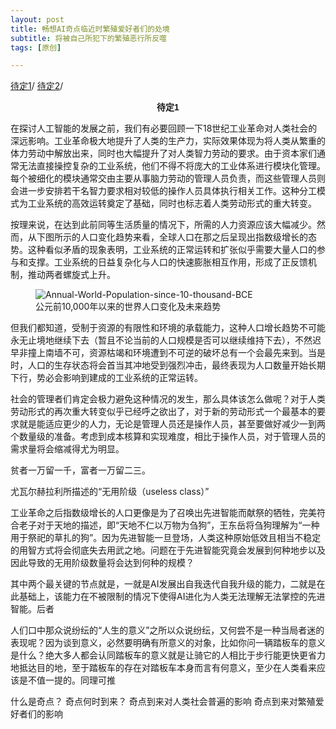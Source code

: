 ```yaml
---
layout: post
title: 畅想AI奇点临近时繁殖爱好者们的处境
subtitle: 将被自己所犯下的繁殖恶行所反噬
tags: [原创]

---
```

<a href="#TBD1">待定1</a>/
<a href="#TBD2">待定2</a>/

<p id="TBD1" style="text-align: center; font-family: 'SimHei', sans-serif; font-weight: bold;">待定1</p>

在探讨人工智能的发展之前，我们有必要回顾一下18世纪工业革命对人类社会的深远影响。工业革命极大地提升了人类的生产力，实际效果体现为将人类从繁重的体力劳动中解放出来，同时也大幅提升了对人类智力劳动的要求。由于资本家们通常无法直接操控复杂的工业系统，他们不得不将庞大的工业体系进行模块化管理。每个被细化的模块通常交由主要从事脑力劳动的管理人员负责，而这些管理人员则会进一步安排若干名智力要求相对较低的操作人员具体执行相关工作。这种分工模式为工业系统的高效运转奠定了基础，同时也标志着人类劳动形式的重大转变。

按理来说，在达到此前同等生活质量的情况下，所需的人力资源应该大幅减少。然而，从下图所示的人口变化趋势来看，全球人口在那之后呈现出指数级增长的态势。这种看似矛盾的现象表明，工业系统的正常运转和扩张似乎需要大量人口的参与和支撑。工业系统的日益复杂化与人口的快速膨胀相互作用，形成了正反馈机制，推动两者螺旋式上升。


<figure>
    <img src="{{ site.baseurl }}/assets/images/Annual-World-Population-since-10-thousand-BCE.png" alt="Annual-World-Population-since-10-thousand-BCE">
    <figcaption>公元前10,000年以来的世界人口变化及未来趋势</figcaption>
</figure>
但我们都知道，受制于资源的有限性和环境的承载能力，这种人口增长趋势不可能永无止境地继续下去（暂且不论当前的人口规模是否可以继续维持下去），不然迟早非撞上南墙不可，资源枯竭和环境遭到不可逆的破坏总有一个会最先来到。当是时，人口的生存状态将会首当其冲地受到强烈冲击，最终表现为人口数量开始长期下行，势必会影响到建成的工业系统的正常运转。

社会的管理者们肯定会极力避免这种情况的发生，那么具体该怎么做呢？对于人类劳动形式的再次重大转变似乎已经呼之欲出了，对于新的劳动形式一个最基本的要求就是能适应更少的人力，无论是管理人员还是操作人员，甚至要做好减少一到两个数量级的准备。考虑到成本核算和实现难度，相比于操作人员，对于管理人员的需求量将会缩减得尤为明显。



贫者一万留一千，富者一万留二三。

尤瓦尔赫拉利所描述的“无用阶级（useless class）”

工业革命之后指数级增长的人口更像是为了召唤出先进智能而献祭的牺牲，完美符合老子对于天地的描述，即“天地不仁以万物为刍狗”，王东岳将刍狗理解为“一种用于祭祀的草扎的狗”。因为先进智能一旦登场，人类这种原始低效且相当不稳定的用智方式将会彻底失去用武之地。问题在于先进智能究竟会发展到何种地步以及因此导致的无用阶级数量将会达到何种的规模？

其中两个最关键的节点就是，一就是AI发展出自我迭代自我升级的能力，二就是在此基础上，该能力在不被限制的情况下使得AI进化为人类无法理解无法掌控的先进智能。后者

人们口中那众说纷纭的“人生的意义”之所以众说纷纭，又何尝不是一种当局者迷的表现呢？因为谈到意义，必然要明确有所意义的对象，比如你问一辆踏板车的意义是什么？绝大多人都会认同踏板车的意义就是让骑它的人相比于步行能更快更省力地抵达目的地，至于踏板车的存在对踏板车本身而言有何意义，至少在人类看来应该是不值一提的。同理可推



什么是奇点？
奇点何时到来？
奇点到来对人类社会普遍的影响
奇点到来对繁殖爱好者们的影响
